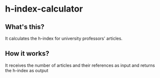 # h-index-calculator

## What's this?
It calculates the h-index for university professors' articles. 

## How it works?
It receives the number of articles and their references as input and returns the h-index as output
